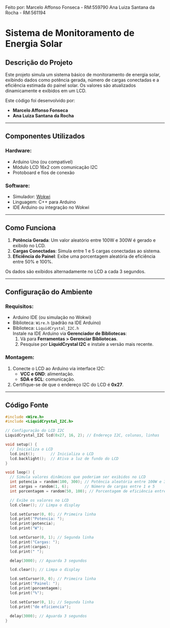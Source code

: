 Feito por: 
Marcelo Affonso Fonseca - RM:559790
Ana Luiza Santana da Rocha - RM:561194



# Sistema de Monitoramento de Energia Solar

## Descrição do Projeto
Este projeto simula um sistema básico de monitoramento de energia solar, exibindo dados como potência gerada, número de cargas conectadas e a eficiência estimada do painel solar. Os valores são atualizados dinamicamente e exibidos em um LCD.

Este código foi desenvolvido por:
- **Marcelo Affonso Fonseca**
- **Ana Luiza Santana da Rocha**

---

## Componentes Utilizados
### Hardware:
- Arduino Uno (ou compatível)
- Módulo LCD 16x2 com comunicação I2C
- Protoboard e fios de conexão

### Software:
- Simulador: [Wokwi](https://wokwi.com/)
- Linguagem: C++ para Arduino
- IDE Arduino ou integração no Wokwi

---

## Como Funciona
1. **Potência Gerada**: Um valor aleatório entre 100W e 300W é gerado e exibido no LCD.
2. **Cargas Conectadas**: Simula entre 1 e 5 cargas conectadas ao sistema.
3. **Eficiência do Painel**: Exibe uma porcentagem aleatória de eficiência entre 50% e 100%.

Os dados são exibidos alternadamente no LCD a cada 3 segundos.

---

##  Configuração do Ambiente
### Requisitos:
- Arduino IDE (ou simulação no Wokwi)
- Biblioteca: `Wire.h` (padrão na IDE Arduino)
- Biblioteca: `LiquidCrystal_I2C.h`  
  Instale na IDE Arduino via **Gerenciador de Bibliotecas**:
  1. Vá para **Ferramentas > Gerenciar Bibliotecas**.
  2. Pesquise por **LiquidCrystal I2C** e instale a versão mais recente.

### Montagem:
1. Conecte o LCD ao Arduino via interface I2C:
   - **VCC e GND**: alimentação.
   - **SDA e SCL**: comunicação.
2. Certifique-se de que o endereço I2C do LCD é **0x27**.

---

## Código Fonte
```cpp
#include <Wire.h>
#include <LiquidCrystal_I2C.h>

// Configuração do LCD I2C
LiquidCrystal_I2C lcd(0x27, 16, 2); // Endereço I2C, colunas, linhas

void setup() {
  // Inicializa o LCD
  lcd.init();       // Inicializa o LCD
  lcd.backlight();  // Ativa a luz de fundo do LCD
}

void loop() {
  // Simula valores dinâmicos que poderiam ser exibidos no LCD
  int potencia = random(100, 300); // Potência aleatória entre 100W e 300W
  int cargas = random(1, 6);       // Número de cargas entre 1 e 5
  int porcentagem = random(50, 100); // Porcentagem de eficiência entre 50% e 100%

  // Exibe os valores no LCD
  lcd.clear(); // Limpa o display

  lcd.setCursor(0, 0); // Primeira linha
  lcd.print("Potencia: ");
  lcd.print(potencia);
  lcd.print("W");

  lcd.setCursor(0, 1); // Segunda linha
  lcd.print("Cargas: ");
  lcd.print(cargas);
  lcd.print(" ");

  delay(3000); // Aguarda 3 segundos

  lcd.clear(); // Limpa o display

  lcd.setCursor(0, 0); // Primeira linha
  lcd.print("Painel: ");
  lcd.print(porcentagem);
  lcd.print("%");

  lcd.setCursor(0, 1); // Segunda linha
  lcd.print("de eficiencia");
  
  delay(3000); // Aguarda 3 segundos
}
